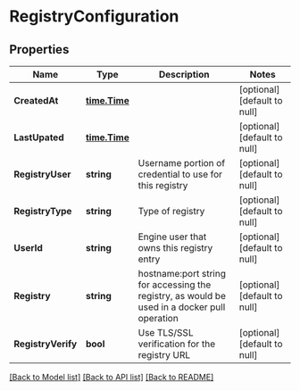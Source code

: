 # RegistryConfiguration

## Properties
Name | Type | Description | Notes
------------ | ------------- | ------------- | -------------
**CreatedAt** | [**time.Time**](time.Time.md) |  | [optional] [default to null]
**LastUpated** | [**time.Time**](time.Time.md) |  | [optional] [default to null]
**RegistryUser** | **string** | Username portion of credential to use for this registry | [optional] [default to null]
**RegistryType** | **string** | Type of registry | [optional] [default to null]
**UserId** | **string** | Engine user that owns this registry entry | [optional] [default to null]
**Registry** | **string** | hostname:port string for accessing the registry, as would be used in a docker pull operation | [optional] [default to null]
**RegistryVerify** | **bool** | Use TLS/SSL verification for the registry URL | [optional] [default to null]

[[Back to Model list]](../README.md#documentation-for-models) [[Back to API list]](../README.md#documentation-for-api-endpoints) [[Back to README]](../README.md)


